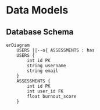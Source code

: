 # Data Models

## Database Schema
```mermaid
erDiagram
    USERS ||--o{ ASSESSMENTS : has
    USERS {
        int id PK
        string username
        string email
    }
    ASSESSMENTS {
        int id PK
        int user_id FK
        float burnout_score
    }